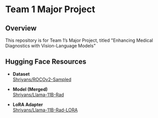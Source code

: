 # Team 1 Major Project

## Overview

This repository is for Team 1’s Major Project, titled "Enhancing Medical Diagnostics with Vision-Language Models"

## Hugging Face Resources

- **Dataset**  
  [Shriyans/ROCOv2-Sampled](https://huggingface.co/Shriyans/ROCOv2-Sampled)  

- **Model (Merged)**  
  [Shriyans/Llama-11B-Rad](https://huggingface.co/Shriyans/Llama-11B-Rad)  

- **LoRA Adapter**  
  [Shriyans/Llama-11B-Rad-LORA](https://huggingface.co/Shriyans/Llama-11B-Rad-LORA)  


